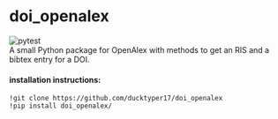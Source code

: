 # doi_openalex
![pytest](https://github.com/ducktyper17/doi_openalex/actions/workflows/pytest.yml/badge.svg) <br>
A small Python package for OpenAlex with methods to get an RIS and a bibtex entry for a DOI. 
<br>
#### installation instructions:
`!git clone https://github.com/ducktyper17/doi_openalex`<br>
`!pip install doi_openalex/`

